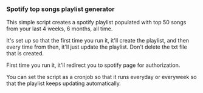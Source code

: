 ### Spotify top songs playlist generator
This simple script creates a spotify playlist populated with top 50 songs from your last 4 weeks, 6 months, all time.  

It's set up so that the first time you run it, it'll create the playlist, and then every time from then, it'll just update the playlist. Don't delete 
the txt file that is created. 

First time you run it, it'll redirect you to spotify page for authorization.  

You can set the script as a cronjob so that it runs everyday or everyweek so that the playlist keeps updating automatically. 
